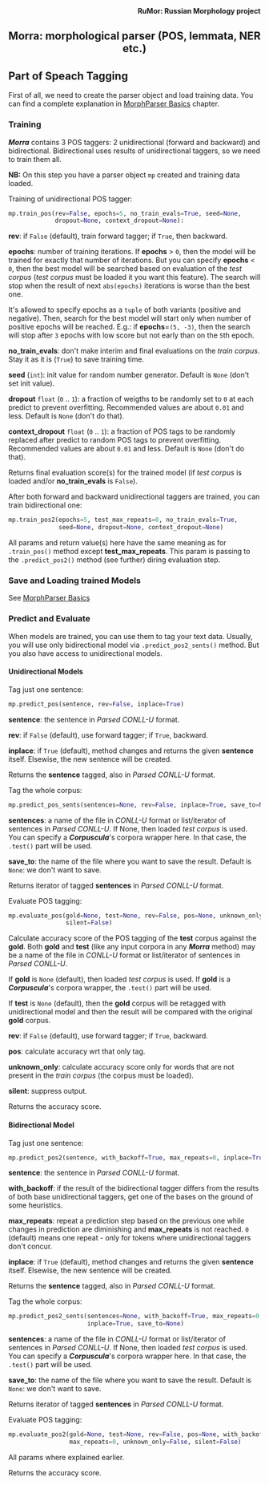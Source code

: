 <div align="right"><strong>RuMor: Russian Morphology project</strong></div>
<h2 align="center">Morra: morphological parser (POS, lemmata, NER etc.)</h2>

## Part of Speach Tagging

First of all, we need to create the parser object and load training data.
You can find a complete explanation in
[MorphParser Basics](https://github.com/fostroll/morra/blob/master/doc/README_BASICS.md)
chapter.

### Training

***Morra*** contains 3 POS taggers: 2 unidirectional (forward and backward)
and bidirectional. Bidirectional uses results of unidirectional taggers, so we
need to train them all.

**NB:** On this step you have a parser object `mp` created and training data
loaded.

Training of unidirectional POS tagger:
```python
mp.train_pos(rev=False, epochs=5, no_train_evals=True, seed=None,
             dropout=None, context_dropout=None):
```
**rev**: if `False` (default), train forward tagger; if `True`, then backward.

**epochs**: number of training iterations. If **epochs** > `0`, then the model
will be trained for exactly that number of iterations. But you can specify
**epochs** < `0`, then the best model will be searched based on evaluation of
the *test corpus* (*test corpus* must be loaded it you want this feature). The
search will stop when the result of next `abs(epochs)` iterations is worse
than the best one.

It's allowed to specify epochs as a `tuple` of both variants (positive and
negative). Then, search for the best model will start only when number of
positive epochs will be reached. E.g.: if **epochs**=`(5, -3)`, then the
search will stop after `3` epochs with low score but not early than on the
`5`th epoch.

**no_train_evals**: don't make interim and final evaluations on the *train
corpus*. Stay it as it is (`True`) to save training time.

**seed** (`int`): init value for random number generator. Default is `None`
(don't set init value).

**dropout** `float` (`0` .. `1`): a fraction of weigths to be randomly set to
`0` at each predict to prevent overfitting. Recommended values are about
`0.01` and less. Default is `None` (don't do that).

**context_dropout** `float` (`0` .. `1`): a fraction of POS tags to be
randomly replaced after predict to random POS tags to prevent overfitting.
Recommended values are about `0.01` and less. Default is `None` (don't do
that).

Returns final evaluation score(s) for the trained model (if *test corpus* is
loaded and/or **no_train_evals** is `False`).

After both forward and backward unidirectional taggers are trained, you can
train bidirectional one:
```python
mp.train_pos2(epochs=5, test_max_repeats=0, no_train_evals=True,
              seed=None, dropout=None, context_dropout=None)
```
All params and return value(s) here have the same meaning as for
`.train_pos()` method except **test_max_repeats**. This param is passing to
the `.predict_pos2()` method (see further) diring evaluation step.

### Save and Loading trained Models

See
[MorphParser Basics](https://github.com/fostroll/morra/blob/master/doc/README_BASICS.md)

### Predict and Evaluate

When models are trained, you can use them to tag your text data. Usually, you
will use only bidirectional model via `.predict_pos2_sents()` method. But you
also have access to unidirectional models.

#### Unidirectional Models

Tag just one sentence:
```python
mp.predict_pos(sentence, rev=False, inplace=True)
```
**sentence**: the sentence in *Parsed CONLL-U* format.

**rev**: if `False` (default), use forward tagger; if `True`, backward.

**inplace**: if `True` (default), method changes and returns the given
**sentence** itself. Elsewise, the new sentence will be created.

Returns the **sentence** tagged, also in *Parsed CONLL-U* format.

Tag the whole corpus:
```python
mp.predict_pos_sents(sentences=None, rev=False, inplace=True, save_to=None)
```
**sentences**: a name of the file in *CONLL-U* format or list/iterator of
sentences in *Parsed CONLL-U*. If None, then loaded *test corpus* is used.
You can specify a ***Corpuscula***'s corpora wrapper here. In that case, the
`.test()` part will be used.

**save_to**: the name of the file where you want to save the result. Default
is `None`: we don't want to save.

Returns iterator of tagged **sentences** in *Parsed CONLL-U* format.

Evaluate POS tagging:
```python
mp.evaluate_pos(gold=None, test=None, rev=False, pos=None, unknown_only=False,
                silent=False)
```
Calculate accuracy score of the POS tagging of the **test** corpus against the
**gold**. Both **gold** and **test** (like any input corpora in any
***Morra*** method) may be a name of the file in *CONLL-U* format or
list/iterator of sentences in *Parsed CONLL-U*.

If **gold** is `None` (default), then loaded *test corpus* is used. If
**gold** is a ***Corpuscula***'s corpora wrapper, the `.test()` part will be
used.

If **test** is `None` (default), then the **gold** corpus will be retagged
with unidirectional model and then the result will be compared with the
original **gold** corpus.

**rev**: if `False` (default), use forward tagger; if `True`, backward.

**pos**: calculate accuracy wrt that only tag.

**unknown_only**: calculate accuracy score only for words that are not present
in the *train corpus* (the corpus must be loaded).

**silent**: suppress output.

Returns the accuracy score.

#### Bidirectional Model

Tag just one sentence:
```python
mp.predict_pos2(sentence, with_backoff=True, max_repeats=0, inplace=True)
```
**sentence**: the sentence in *Parsed CONLL-U* format.

**with_backoff**: if the result of the bidirectional tagger differs from
the results of both base unidirectional taggers, get one of the bases on
the ground of some heuristics.

**max_repeats**: repeat a prediction step based on the previous one while
changes in prediction are diminishing and **max_repeats** is not reached. `0`
(default) means one repeat - only for tokens where unidirectional taggers
don't concur.

**inplace**: if `True` (default), method changes and returns the given
**sentence** itself. Elsewise, the new sentence will be created.

Returns the **sentence** tagged, also in *Parsed CONLL-U* format.

Tag the whole corpus:
```python
mp.predict_pos2_sents(sentences=None, with_backoff=True, max_repeats=0,
                      inplace=True, save_to=None)
```
**sentences**: a name of the file in *CONLL-U* format or list/iterator of
sentences in *Parsed CONLL-U*. If None, then loaded *test corpus* is used.
You can specify a ***Corpuscula***'s corpora wrapper here. In that case, the
`.test()` part will be used.

**save_to**: the name of the file where you want to save the result. Default
is `None`: we don't want to save.

Returns iterator of tagged **sentences** in *Parsed CONLL-U* format.

Evaluate POS tagging:
```python
mp.evaluate_pos2(gold=None, test=None, rev=False, pos=None, with_backoff=True,
                 max_repeats=0, unknown_only=False, silent=False)
```
All params where explained earlier.

Returns the accuracy score.
